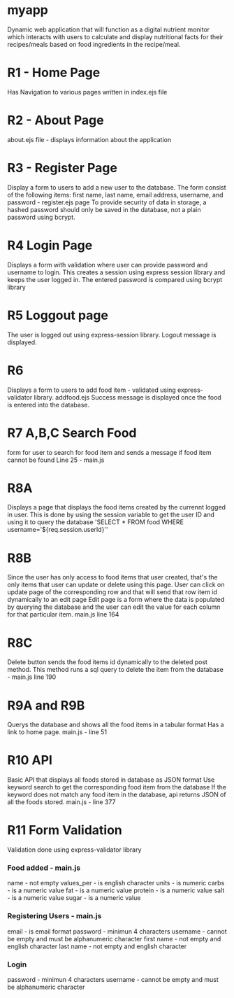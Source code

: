 # myapp

Dynamic web application that will function as a digital nutrient monitor which interacts with users to calculate and display nutritional facts for their recipes/meals based on food ingredients in the recipe/meal.

# R1 - Home Page
Has Navigation to various pages written in index.ejs file 

# R2 - About Page
about.ejs file - displays information about the application

# R3 - Register Page
Display a form to users to add a new user to the database. The form consist of the following items: first name, last name, email address, username, and password - register.ejs page 
To provide security of data in storage, a hashed password should only be saved in the database, not a plain password using bcrypt.

# R4 Login Page
Displays a form with validation where user can provide password and username to login.
This creates a session using express session library and keeps the user logged in.
The entered password is compared using bcrypt library

# R5 Loggout page
The user is logged out using express-session library.
Logout message is displayed.

# R6
Displays a form to users to add food item - validated using express-validator library.
addfood.ejs
Success message is displayed once the food is entered into the database.

# R7 A,B,C Search Food
form for user to search for food item and sends a message if food item cannot be found
Line 25 - main.js

# R8A 
Displays a page that displays the food items created by the currennt logged in user. 
This is done by using the session variable to get the user ID and using it to query the database 
'SELECT * FROM food WHERE username='${req.session.userId}''

# R8B
Since the user has only access to food items that user created, that's the only items that user can update or delete using this page.
User can click on update page of the corresponding row and that will send that row item id dynamically to an edit page
Edit page is a form where the data is populated by querying the database and the user can edit the value for each column for that particular item.
main.js line 164

# R8C
Delete button sends the food items id dynamically to the deleted post method.
This method runs a sql query to delete the item from the database -
main.js line 190

# R9A and R9B
Querys the database and shows all the food items in a tabular format
Has a link to home page.
main.js - line 51

# R10 API
Basic API that displays all foods stored in database as JSON format
Use keyword search to get the corresponding food item from the database
If the keyword does not match any food item in the database, api returns JSON of all the foods stored.
main.js - line 377

# R11 Form Validation 
Validation done using express-validator library
### Food added - main.js
name - not empty
values_per - is english character
units - is numeric
carbs - is a numeric value
fat - is a numeric value
protein - is a numeric value
salt - is a numeric value
sugar - is a numeric value

### Registering Users - main.js
email - is email format
password - minimun 4 characters
username - cannot be empty and must be alphanumeric character
first name - not empty and english character
last name - not empty and english character

### Login
password - minimun 4 characters
username - cannot be empty and must be alphanumeric character 

